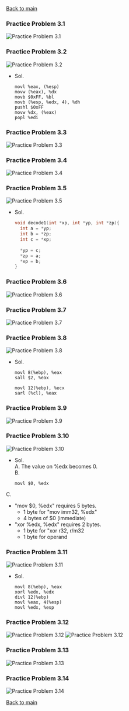 [Back to main](https://github.com/JoonHyeok-hozy-Kim/computer_systems_study#readme)


### Practice Problem 3.1
![Practice Problem 3.1](https://github.com/JoonHyeok-hozy-Kim/computer_systems_study/blob/main/contents/ch_03/problems/practice/01.png)

### Practice Problem 3.2
![Practice Problem 3.2](https://github.com/JoonHyeok-hozy-Kim/computer_systems_study/blob/main/contents/ch_03/problems/practice/02.png)
* Sol.
  ```assembly
  movl %eax, (%esp)
  movw (%eax), %dx
  movb $0xFF, %bl
  movb (%esp, %edx, 4), %dh
  pushl $0xFF
  movw %dx, (%eax)
  popl %edi
  ```

### Practice Problem 3.3
![Practice Problem 3.3](https://github.com/JoonHyeok-hozy-Kim/computer_systems_study/blob/main/contents/ch_03/problems/practice/03.png)

### Practice Problem 3.4
![Practice Problem 3.4](https://github.com/JoonHyeok-hozy-Kim/computer_systems_study/blob/main/contents/ch_03/problems/practice/04.png)

### Practice Problem 3.5
![Practice Problem 3.5](https://github.com/JoonHyeok-hozy-Kim/computer_systems_study/blob/main/contents/ch_03/problems/practice/05.png)
* Sol.
  ```c
  void decode1(int *xp, int *yp, int *zp){
    int a = *yp;
    int b = *zp;
    int c = *xp;
    
    *yp = c;
    *zp = a;
    *xp = b;
  }
  ```

### Practice Problem 3.6
![Practice Problem 3.6](https://github.com/JoonHyeok-hozy-Kim/computer_systems_study/blob/main/contents/ch_03/problems/practice/06.png)

### Practice Problem 3.7
![Practice Problem 3.7](https://github.com/JoonHyeok-hozy-Kim/computer_systems_study/blob/main/contents/ch_03/problems/practice/07.png)

### Practice Problem 3.8
![Practice Problem 3.8](https://github.com/JoonHyeok-hozy-Kim/computer_systems_study/blob/main/contents/ch_03/problems/practice/08.png)
* Sol.
  ```assembly
  movl 8(%ebp), %eax
  sall $2, %eax

  movl 12(%ebp), %ecx
  sarl (%cl), %eax

  ```

### Practice Problem 3.9
![Practice Problem 3.9](https://github.com/JoonHyeok-hozy-Kim/computer_systems_study/blob/main/contents/ch_03/problems/practice/09.png)

### Practice Problem 3.10
![Practice Problem 3.10](https://github.com/JoonHyeok-hozy-Kim/computer_systems_study/blob/main/contents/ch_03/problems/practice/10.png)
* Sol.   
A. The value on %edx becomes 0.   
B.   
  ```assembly 
  movl $0, %edx 
  ```   
C.   
* "mov $0, %edx" requires 5 bytes.
  * 1 byte for "mov imm32, %edx" 
  * 4 bytes of $0 (immediate)
* "xor %edx, %edx" requires 2 bytes.
  * 1 byte for "xor r32, r/m32
  * 1 byte for operand

### Practice Problem 3.11
![Practice Problem 3.11](https://github.com/JoonHyeok-hozy-Kim/computer_systems_study/blob/main/contents/ch_03/problems/practice/11.png)
* Sol.   
  ```assembly
  movl 8(%ebp), %eax
  xorl %edx, %edx
  divl 12(%ebp)
  movl %eax, 4(%esp)
  movl %edx, %esp
  ```

### Practice Problem 3.12
![Practice Problem 3.12](https://github.com/JoonHyeok-hozy-Kim/computer_systems_study/blob/main/contents/ch_03/problems/practice/12.png)
![Practice Problem 3.12](https://github.com/JoonHyeok-hozy-Kim/computer_systems_study/blob/main/contents/ch_03/problems/practice/12b.png) 

### Practice Problem 3.13
![Practice Problem 3.13](https://github.com/JoonHyeok-hozy-Kim/computer_systems_study/blob/main/contents/ch_03/problems/practice/13.png)

### Practice Problem 3.14
![Practice Problem 3.14](https://github.com/JoonHyeok-hozy-Kim/computer_systems_study/blob/main/contents/ch_03/problems/practice/14.png)







[Back to main](https://github.com/JoonHyeok-hozy-Kim/computer_systems_study#readme)